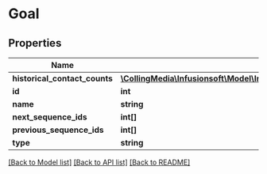 # Goal

## Properties
Name | Type | Description | Notes
------------ | ------------- | ------------- | -------------
**historical_contact_counts** | [**\CollingMedia\Infusionsoft\Model\InlineResponse2002HistoricalContactCounts**](InlineResponse2002HistoricalContactCounts.md) |  | [optional] 
**id** | **int** |  | [optional] 
**name** | **string** |  | [optional] 
**next_sequence_ids** | **int[]** |  | [optional] 
**previous_sequence_ids** | **int[]** |  | [optional] 
**type** | **string** |  | [optional] 

[[Back to Model list]](../README.md#documentation-for-models) [[Back to API list]](../README.md#documentation-for-api-endpoints) [[Back to README]](../README.md)


